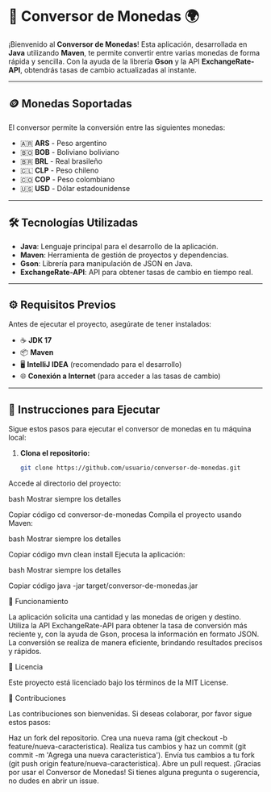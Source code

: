 # 💱 **Conversor de Monedas** 🌍

¡Bienvenido al **Conversor de Monedas**! Esta aplicación, desarrollada en **Java** utilizando **Maven**, te permite convertir entre varias monedas de forma rápida y sencilla. Con la ayuda de la librería **Gson** y la API **ExchangeRate-API**, obtendrás tasas de cambio actualizadas al instante.

---

## 🪙 **Monedas Soportadas**

El conversor permite la conversión entre las siguientes monedas:

- 🇦🇷 **ARS** - Peso argentino
- 🇧🇴 **BOB** - Boliviano boliviano
- 🇧🇷 **BRL** - Real brasileño
- 🇨🇱 **CLP** - Peso chileno
- 🇨🇴 **COP** - Peso colombiano
- 🇺🇸 **USD** - Dólar estadounidense

---

## 🛠️ **Tecnologías Utilizadas**

- **Java**: Lenguaje principal para el desarrollo de la aplicación.
- **Maven**: Herramienta de gestión de proyectos y dependencias.
- **Gson**: Librería para manipulación de JSON en Java.
- **ExchangeRate-API**: API para obtener tasas de cambio en tiempo real.

---

## ⚙️ **Requisitos Previos**

Antes de ejecutar el proyecto, asegúrate de tener instalados:

- ☕ **JDK 17**
- 📦 **Maven**
- 🖥️ **IntelliJ IDEA** (recomendado para el desarrollo)
- 🌐 **Conexión a Internet** (para acceder a las tasas de cambio)

---

## 🚀 **Instrucciones para Ejecutar**

Sigue estos pasos para ejecutar el conversor de monedas en tu máquina local:

1. **Clona el repositorio:**

   ```bash
   git clone https://github.com/usuario/conversor-de-monedas.git
Accede al directorio del proyecto:

bash
Mostrar siempre los detalles

Copiar código
cd conversor-de-monedas
Compila el proyecto usando Maven:

bash
Mostrar siempre los detalles

Copiar código
mvn clean install
Ejecuta la aplicación:

bash
Mostrar siempre los detalles

Copiar código
java -jar target/conversor-de-monedas.jar


🔄 Funcionamiento

La aplicación solicita una cantidad y las monedas de origen y destino. Utiliza la API ExchangeRate-API para obtener la tasa de conversión más reciente y, con la ayuda de Gson, procesa la información en formato JSON. La conversión se realiza de manera eficiente, brindando resultados precisos y rápidos.

📝 Licencia

Este proyecto está licenciado bajo los términos de la MIT License.

📢 Contribuciones

Las contribuciones son bienvenidas. Si deseas colaborar, por favor sigue estos pasos:

Haz un fork del repositorio.
Crea una nueva rama (git checkout -b feature/nueva-caracteristica).
Realiza tus cambios y haz un commit (git commit -m 'Agrega una nueva característica').
Envía tus cambios a tu fork (git push origin feature/nueva-caracteristica).
Abre un pull request.
¡Gracias por usar el Conversor de Monedas! Si tienes alguna pregunta o sugerencia, no dudes en abrir un issue. 
